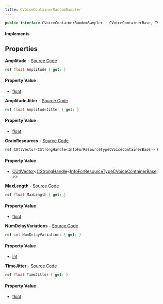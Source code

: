 ```yaml
---
title: CVoiceContainerRandomSampler
---
```


```csharp
public interface CVoiceContainerRandomSampler : CVoiceContainerBase, ISchemaClass<CVoiceContainerBase>, ISchemaClass<CVoiceContainerRandomSampler>, ISchemaField, ISchemaClass, INativeHandle
```

#### Implements

## Properties

**Amplitude** - [Source Code](https://github.com/swiftly-solution/swiftlys2/blob/master/managed/src/SwiftlyS2.Generated/Schemas/Interfaces/CVoiceContainerRandomSampler.cs#L16)

```csharp
ref float Amplitude { get; }
```

#### Property Value

- [float](https://learn.microsoft.com/dotnet/api/system.single)

**AmplitudeJitter** - [Source Code](https://github.com/swiftly-solution/swiftlys2/blob/master/managed/src/SwiftlyS2.Generated/Schemas/Interfaces/CVoiceContainerRandomSampler.cs#L18)

```csharp
ref float AmplitudeJitter { get; }
```

#### Property Value

- [float](https://learn.microsoft.com/dotnet/api/system.single)

**GrainResources** - [Source Code](https://github.com/swiftly-solution/swiftlys2/blob/master/managed/src/SwiftlyS2.Generated/Schemas/Interfaces/CVoiceContainerRandomSampler.cs#L26)

```csharp
ref CUtlVector<CStrongHandle<InfoForResourceTypeCVoiceContainerBase>> GrainResources { get; }
```

#### Property Value

- [CUtlVector](/docs/api/shared/natives/cutlvector-1)<[CStrongHandle](/docs/api/shared/natives/cstronghandle-1)<[InfoForResourceTypeCVoiceContainerBase](/docs/api/shared/schemadefinitions/infoforresourcetypecvoicecontainerbase)>>

**MaxLength** - [Source Code](https://github.com/swiftly-solution/swiftlys2/blob/master/managed/src/SwiftlyS2.Generated/Schemas/Interfaces/CVoiceContainerRandomSampler.cs#L22)

```csharp
ref float MaxLength { get; }
```

#### Property Value

- [float](https://learn.microsoft.com/dotnet/api/system.single)

**NumDelayVariations** - [Source Code](https://github.com/swiftly-solution/swiftlys2/blob/master/managed/src/SwiftlyS2.Generated/Schemas/Interfaces/CVoiceContainerRandomSampler.cs#L24)

```csharp
ref int NumDelayVariations { get; }
```

#### Property Value

- [int](https://learn.microsoft.com/dotnet/api/system.int32)

**TimeJitter** - [Source Code](https://github.com/swiftly-solution/swiftlys2/blob/master/managed/src/SwiftlyS2.Generated/Schemas/Interfaces/CVoiceContainerRandomSampler.cs#L20)

```csharp
ref float TimeJitter { get; }
```

#### Property Value

- [float](https://learn.microsoft.com/dotnet/api/system.single)

